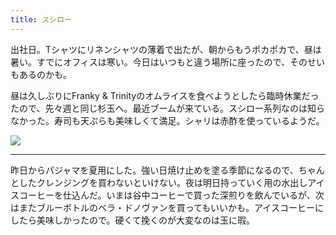 ```yaml
---
title: スシロー
---
```


出社日。Tシャツにリネンシャツの薄着で出たが、朝からもうポカポカで、昼は暑い。すでにオフィスは寒い。今日はいつもと違う場所に座ったので、そのせいもあるのかも。

昼は久しぶりにFranky & Trinityのオムライスを食べようとしたら臨時休業だったので、先々週と同じ杉玉へ。最近ブームが来ている。スシロー系列なのは知らなかった。寿司も天ぷらも美味しくて満足。シャリは赤酢を使っているようだ。

![](https://photos.old.apkas.net/medium/202505/20250513-G3000419-Enhanced-NR.webp)

---

昨日からパジャマを夏用にした。強い日焼け止めを塗る季節になるので、ちゃんとしたクレンジングを買わないといけない。夜は明日持っていく用の水出しアイスコーヒーを仕込んだ。いまは谷中コーヒーで買った深煎りを飲んでいるが、次はまたブルーボトルのベラ・ドノヴァンを買ってもいいかも。アイスコーヒーにしたら美味しかったので。硬くて挽くのが大変なのは玉に瑕。
